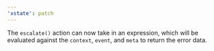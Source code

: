 ```yaml
---
'xstate': patch
---
```


The `escalate()` action can now take in an expression, which will be evaluated against the `context`, `event`, and `meta` to return the error data.
